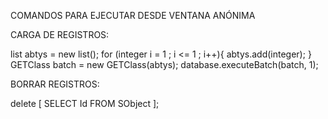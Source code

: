 COMANDOS PARA EJECUTAR DESDE VENTANA ANÓNIMA



CARGA DE REGISTROS:

list<integer> abtys = new list<integer>();
for (integer i = 1 ; i <= 1 ; i++){
abtys.add(integer);
}
GETClass batch = new GETClass(abtys);
database.executeBatch(batch, 1);
                        
                          
BORRAR REGISTROS:

delete [
SELECT Id
FROM SObject
];
